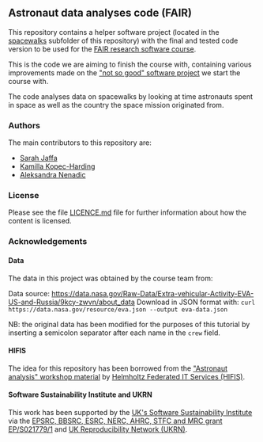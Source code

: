 ## Astronaut data analyses code (FAIR)

This repository contains a helper software project (located in 
the [spacewalks](./spacewalks) subfolder of this repository) with the final and tested code version to be used 
for the [FAIR research software course](https://github.com/carpentries-incubator/fair-research-software).

This is the code we are aiming to finish the course with, 
containing various improvements made on the ["not so good" software project](https://github.com/carpentries-incubator/astronaut-data-analysis-not-so-good) 
we start the course with.

The code analyses data on spacewalks by looking at time astronauts spent in space as well as the country the space mission originated from.

### Authors

The main contributors to this repository are:

- [Sarah Jaffa](https://github.com/sjaffa)
- [Kamilla Kopec-Harding](https://github.com/kkh451)
- [Aleksandra Nenadic](https://github.com/anenadic)


### License

Please see the file [LICENCE.md](LICENCE.md) file for further information about how the content is licensed.

### Acknowledgements

#### Data

The data in this project was obtained by the course team from:

Data source: https://data.nasa.gov/Raw-Data/Extra-vehicular-Activity-EVA-US-and-Russia/9kcy-zwvn/about_data
Download in JSON format with: `curl https://data.nasa.gov/resource/eva.json --output eva-data.json`

NB: the original data has been modified for the purposes of this tutorial by inserting a semicolon separator after each name in the `crew` field.

#### HIFIS 
The idea for this repository has been borrowed from the ["Astronaut analysis" workshop material](https://gitlab.com/hifis/hifis-workshops/make-your-code-ready-for-publication/astronaut-analysis) 
by [Helmholtz Federated IT Services (HIFIS)](https://gitlab.com/hifis).

#### Software Sustainability Institute and UKRN

This work has been supported by the [UK's Software Sustainability Institute](https://software.ac.uk) via the [EPSRC, BBSRC, ESRC, NERC, AHRC, STFC and MRC grant EP/S021779/1](https://gow.epsrc.ukri.org/NGBOViewGrant.aspx?GrantRef=EP/S021779/1)
and [UK Reproducibility Network (UKRN)](https://www.ukrn.org/).

